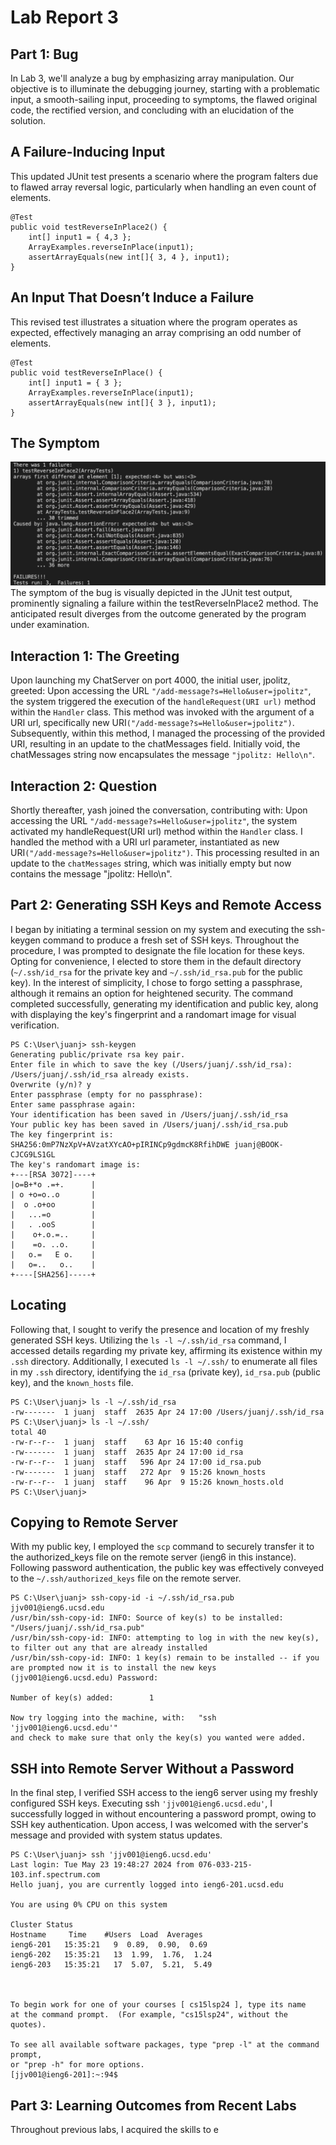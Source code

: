 # Lab Report 3
## Part 1: Bug
In Lab 3, we'll analyze a bug by emphasizing array manipulation. Our objective is to illuminate the debugging journey, starting with a problematic input, a smooth-sailing input, proceeding to symptoms, the flawed original code, the rectified version, and concluding with an elucidation of the solution.
## A Failure-Inducing Input
This updated JUnit test presents a scenario where the program falters due to flawed array reversal logic, particularly when handling an even count of elements.
```
@Test
public void testReverseInPlace2() {
    int[] input1 = { 4,3 };
    ArrayExamples.reverseInPlace(input1);
    assertArrayEquals(new int[]{ 3, 4 }, input1);
}
```
## An Input That Doesn’t Induce a Failure
This revised test illustrates a situation where the program operates as expected, effectively managing an array comprising an odd number of elements.
```
@Test 
public void testReverseInPlace() {
    int[] input1 = { 3 };
    ArrayExamples.reverseInPlace(input1);
    assertArrayEquals(new int[]{ 3 }, input1);
}
```
## The Symptom
![Pic](https://github.com/jjvsqz/cse15l-lab-reports/blob/main/Screenshot%202024-05-08%20204551.png)
The symptom of the bug is visually depicted in the JUnit test output, prominently signaling a failure within the testReverseInPlace2 method. The anticipated result diverges from the outcome generated by the program under examination.

## Interaction 1: The Greeting
Upon launching my ChatServer on port 4000, the initial user, jpolitz, greeted:
Upon accessing the URL ```"/add-message?s=Hello&user=jpolitz"```, the system triggered the execution of the ```handleRequest(URI url)``` method within the ```Handler``` class. This method was invoked with the argument of a URI url, specifically new URI```("/add-message?s=Hello&user=jpolitz")```. Subsequently, within this method, I managed the processing of the provided URI, resulting in an update to the chatMessages field. Initially void, the chatMessages string now encapsulates the message ```"jpolitz: Hello\n"```.

## Interaction 2: Question
Shortly thereafter, yash joined the conversation, contributing with:
Upon accessing the URL ```"/add-message?s=Hello&user=jpolitz"```, the system activated my handleRequest(URI url) method within the ```Handler``` class. I handled the method with a URI url parameter, instantiated as new URI```("/add-message?s=Hello&user=jpolitz")```. This processing resulted in an update to the ```chatMessages``` string, which was initially empty but now contains the message "jpolitz: Hello\n".

## Part 2: Generating SSH Keys and Remote Access
I began by initiating a terminal session on my system and executing the ssh-keygen command to produce a fresh set of SSH keys. Throughout the procedure, I was prompted to designate the file location for these keys. Opting for convenience, I elected to store them in the default directory (```~/.ssh/id_rsa``` for the private key and ```~/.ssh/id_rsa.pub``` for the public key). In the interest of simplicity, I chose to forgo setting a passphrase, although it remains an option for heightened security. The command completed successfully, generating my identification and public key, along with displaying the key's fingerprint and a randomart image for visual verification.
```
PS C:\User\juanj> ssh-keygen
Generating public/private rsa key pair.
Enter file in which to save the key (/Users/juanj/.ssh/id_rsa): 
/Users/juanj/.ssh/id_rsa already exists.
Overwrite (y/n)? y
Enter passphrase (empty for no passphrase): 
Enter same passphrase again: 
Your identification has been saved in /Users/juanj/.ssh/id_rsa
Your public key has been saved in /Users/juanj/.ssh/id_rsa.pub
The key fingerprint is:
SHA256:0mP7NzXpV+AVzatXYcAO+pIRINCp9gdmcK8RfihDWE juanj@BOOK-CJCG9LS1GL
The key's randomart image is:
+---[RSA 3072]----+
|o=B+*o .=+.      |
| o +o=o..o       |
|  o .o+oo        |
|   ...=o         |
|   . .ooS        |
|    o+.o.=..     |
|    =o. ..o.     |
|   o.=   E o.    |
|   o=..   o..    |
+----[SHA256]-----+
```
## Locating
Following that, I sought to verify the presence and location of my freshly generated SSH keys. Utilizing the ```ls -l ~/.ssh/id_rsa``` command, I accessed details regarding my private key, affirming its existence within my ```.ssh``` directory. Additionally, I executed ```ls -l ~/.ssh/``` to enumerate all files in my ```.ssh``` directory, identifying the ```id_rsa``` (private key), ```id_rsa.pub``` (public key), and the ```known_hosts``` file.

```
PS C:\User\juanj> ls -l ~/.ssh/id_rsa
-rw-------  1 juanj  staff  2635 Apr 24 17:00 /Users/juanj/.ssh/id_rsa
PS C:\User\juanj> ls -l ~/.ssh/
total 40
-rw-r--r--  1 juanj  staff    63 Apr 16 15:40 config
-rw-------  1 juanj  staff  2635 Apr 24 17:00 id_rsa
-rw-r--r--  1 juanj  staff   596 Apr 24 17:00 id_rsa.pub
-rw-------  1 juanj  staff   272 Apr  9 15:26 known_hosts
-rw-r--r--  1 juanj  staff    96 Apr  9 15:26 known_hosts.old
PS C:\User\juanj>
```

## Copying to Remote Server
With my public key, I employed the ```scp``` command to securely transfer it to the authorized_keys file on the remote server (ieng6 in this instance). Following password authentication, the public key was effectively conveyed to the ```~/.ssh/authorized_keys``` file on the remote server.

```
PS C:\User\juanj> ssh-copy-id -i ~/.ssh/id_rsa.pub jjv001@ieng6.ucsd.edu 
/usr/bin/ssh-copy-id: INFO: Source of key(s) to be installed: "/Users/juanj/.ssh/id_rsa.pub"
/usr/bin/ssh-copy-id: INFO: attempting to log in with the new key(s), to filter out any that are already installed
/usr/bin/ssh-copy-id: INFO: 1 key(s) remain to be installed -- if you are prompted now it is to install the new keys
(jjv001@ieng6.ucsd.edu) Password: 

Number of key(s) added:        1

Now try logging into the machine, with:   "ssh 'jjv001@ieng6.ucsd.edu'"
and check to make sure that only the key(s) you wanted were added.
```

## SSH into Remote Server Without a Password
In the final step, I verified SSH access to the ieng6 server using my freshly configured SSH keys. Executing ssh ```'jjv001@ieng6.ucsd.edu'```, I successfully logged in without encountering a password prompt, owing to SSH key authentication. Upon access, I was welcomed with the server's message and provided with system status updates.

```
PS C:\User\juanj> ssh 'jjv001@ieng6.ucsd.edu'
Last login: Tue May 23 19:48:27 2024 from 076-033-215-103.inf.spectrum.com
Hello juanj, you are currently logged into ieng6-201.ucsd.edu

You are using 0% CPU on this system

Cluster Status 
Hostname     Time    #Users  Load  Averages  
ieng6-201   15:35:21   9  0.89,  0.90,  0.69
ieng6-202   15:35:21   13  1.99,  1.76,  1.24
ieng6-203   15:35:21   17  5.07,  5.21,  5.49

 

To begin work for one of your courses [ cs15lsp24 ], type its name 
at the command prompt.  (For example, "cs15lsp24", without the quotes).

To see all available software packages, type "prep -l" at the command prompt,
or "prep -h" for more options.
[jjv001@ieng6-201]:~:94$
```

## Part 3: Learning Outcomes from Recent Labs
Throughout previous labs, I acquired the skills to e
